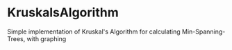 KruskalsAlgorithm
=================

Simple implementation of Kruskal's Algorithm for calculating Min-Spanning-Trees, with graphing
